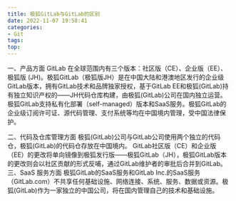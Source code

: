 ```yaml
---
title: 极狐GitLab与GitLab的区别
date: 2022-11-07 19:58:41
categories: 
- Git
tags:
top: 
---
```


一、产品方面
GitLab 在全球范围内有三个版本：社区版（CE）、企业版（EE）、极狐版 (JH)。极狐GitLab（极狐版JH）是在中国大陆和港澳地区发行的企业级GitLab版本，拥有GitLab技术和品牌独家授权，基于GitLab EE和极狐(GitLab)持有独立知识产权的——JH代码仓库构建，由极狐(GitLab)公司在国内独立运营。
极狐GitLab支持私有化部署（self-managed）版本和SaaS服务。极狐GitLab的企业级订阅许可证、源代码管理、支付系统等均在中国境内管理，受中国法律保护。
<!--more-->

二、代码及仓库管理方面
极狐(GitLab)公司与GitLab公司使用两个独立的代码仓，极狐(GitLab)的代码仓存放在中国境内。
GitLab社区版（CE）和企业版（EE）的更改将单向镜像到极狐发行版——极狐GitLab（JH），极狐GitLab版本的更改则会以社区贡献的形式反哺，通过GitLab维护者的审批后合并到GitLab。
三、SaaS 服务方面
极狐GitLab的SaaS服务和GitLab Inc.的SaaS服务（GitLab.com）不共享任何基础设施、网络连接、系统、服务、数据或资源。极狐(GitLab)作为一家独立的中国公司，将在国内管理自己的技术和基础设施。
